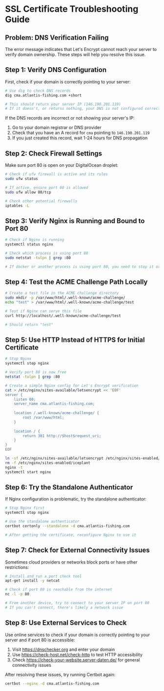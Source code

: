 # SSL Certificate Troubleshooting Guide

## Problem: DNS Verification Failing

The error message indicates that Let's Encrypt cannot reach your server to verify domain ownership. These steps will help you resolve this issue.

## Step 1: Verify DNS Configuration

First, check if your domain is correctly pointing to your server:

```bash
# Use dig to check DNS records
dig cma.atlantis-fishing.com +short

# This should return your server IP (146.190.201.119)
# If it doesn't, or returns nothing, your DNS is not configured correctly
```

If the DNS records are incorrect or not showing your server's IP:

1. Go to your domain registrar or DNS provider
2. Check that you have an A record for `cma` pointing to `146.190.201.119`
3. If you just created this record, wait 1-24 hours for DNS propagation

## Step 2: Check Firewall Settings

Make sure port 80 is open on your DigitalOcean droplet:

```bash
# Check if ufw firewall is active and its rules
sudo ufw status

# If active, ensure port 80 is allowed
sudo ufw allow 80/tcp

# Check other potential firewalls
iptables -L
```

## Step 3: Verify Nginx is Running and Bound to Port 80

```bash
# Check if Nginx is running
systemctl status nginx

# Check which process is using port 80
sudo netstat -tulpn | grep :80

# If docker or another process is using port 80, you need to stop it or reconfigure
```

## Step 4: Test the ACME Challenge Path Locally

```bash
# Create a test file in the ACME challenge directory
sudo mkdir -p /var/www/html/.well-known/acme-challenge/
echo "test" > /var/www/html/.well-known/acme-challenge/test

# Test if Nginx can serve this file
curl http://localhost/.well-known/acme-challenge/test

# Should return "test"
```

## Step 5: Use HTTP Instead of HTTPS for Initial Certificate

```bash
# Stop Nginx
systemctl stop nginx

# Verify port 80 is now free
netstat -tulpn | grep :80

# Create a simple Nginx config for Let's Encrypt verification
cat > /etc/nginx/sites-available/letsencrypt << 'EOF'
server {
    listen 80;
    server_name cma.atlantis-fishing.com;
    
    location /.well-known/acme-challenge/ {
        root /var/www/html;
    }
    
    location / {
        return 301 http://$host$request_uri;
    }
}
EOF

ln -sf /etc/nginx/sites-available/letsencrypt /etc/nginx/sites-enabled/
rm -f /etc/nginx/sites-enabled/iceplant
nginx -t
systemctl start nginx
```

## Step 6: Try the Standalone Authenticator

If Nginx configuration is problematic, try the standalone authenticator:

```bash
# Stop Nginx first
systemctl stop nginx

# Use the standalone authenticator
certbot certonly --standalone -d cma.atlantis-fishing.com

# After getting the certificate, reconfigure Nginx to use it
```

## Step 7: Check for External Connectivity Issues

Sometimes cloud providers or networks block ports or have other restrictions:

```bash
# Install and run a port check tool
apt-get install -y netcat

# Check if port 80 is reachable from the internet
nc -l -p 80

# From another device, try to connect to your server IP on port 80
# If you can't connect, there's likely a network issue
```

## Step 8: Use External Services to Check

Use online services to check if your domain is correctly pointing to your server and if port 80 is accessible:

1. Visit https://dnschecker.org and enter your domain
2. Use https://check-host.net/check-http to test HTTP accessibility
3. Check https://check-your-website.server-daten.de/ for general connectivity issues

After resolving these issues, try running Certbot again:

```bash
certbot --nginx -d cma.atlantis-fishing.com
```
